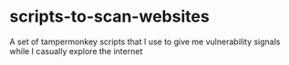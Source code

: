 # scripts-to-scan-websites
A set of tampermonkey scripts that I use to give me vulnerability signals while I casually explore the internet
